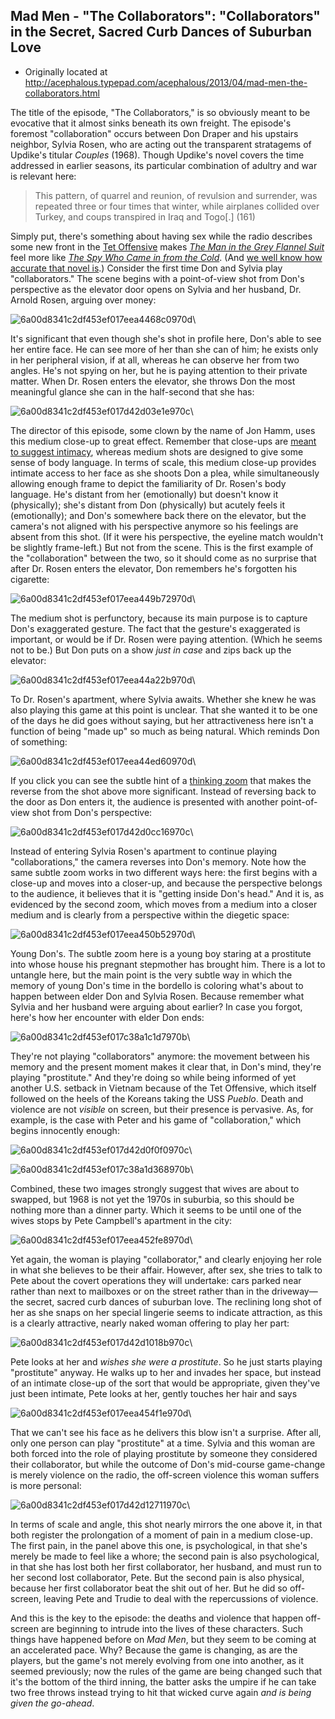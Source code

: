 ## Mad Men - "The Collaborators": "Collaborators" in the Secret, Sacred Curb Dances of Suburban Love

 * Originally located at http://acephalous.typepad.com/acephalous/2013/04/mad-men-the-collaborators.html

The title of the episode, "The Collaborators," is so obviously meant to be evocative that it almost sinks beneath its own freight. The episode's foremost "collaboration" occurs between Don Draper and his upstairs neighbor, Sylvia Rosen, who are acting out the transparent stratagems of Updike's titular *Couples* (1968). Though Updike's novel covers the time addressed in earlier seasons, its particular combination of adultry and war is relevant here:

> This pattern, of quarrel and reunion, of revulsion and surrender, was repeated three or four times that winter, while airplanes collided over Turkey, and coups transpired in Iraq and Togo[.] (161)

Simply put, there's something about having sex while the radio describes some new front in the [Tet Offensive](http://en.wikipedia.org/wiki/Tet_Offensive) makes [*The Man in the Grey Flannel Suit*](http://www.amazon.com/exec/obidos/ASIN/1568582463/diesekoschmar-20) feel more like *[The Spy Who Came in from the Cold](http://www.amazon.com/exec/obidos/ASIN/0143121421/diesekoschmar-20)*. (And [we well know how accurate that novel is](http://www.guardian.co.uk/books/2013/apr/12/john-le-carre-spy-anniversary).) Consider the first time Don and Sylvia play "collaborators." The scene begins with a point-of-view shot from Don's perspective as the elevator door opens on Sylvia and her husband, Dr. Arnold Rosen, arguing over money:

![6a00d8341c2df453ef017eea4468c0970d](../../images/tv/mad-men/the-collaborators/6a00d8341c2df453ef017eea4468c0970d.png)\ 

It's significant that even though she's shot in profile here, Don's able to see her entire face. He can see more of her than she can of him; he exists only in her peripheral vision, if at all, whereas he can observe her from two angles. He's not spying on her, but he is paying attention to their private matter. When Dr. Rosen enters the elevator, she throws Don the most meaningful glance she can in the half-second that she has:

![6a00d8341c2df453ef017d42d03e1e970c](../../images/tv/mad-men/the-collaborators/6a00d8341c2df453ef017d42d03e1e970c.png)\ 

The director of this episode, some clown by the name of Jon Hamm, uses this medium close-up to great effect. Remember that close-ups are [meant to suggest intimacy](http://acephalous.typepad.com/acephalous/2012/09/game-of-thrones-winter-is-coming-for-will-and-bran.html#1), whereas medium shots are designed to give some sense of body language. In terms of scale, this medium close-up provides intimate access to her face as she shoots Don a plea, while simultaneously allowing enough frame to depict the familiarity of Dr. Rosen's body language. He's distant from her (emotionally) but doesn't know it (physically); she's distant from Don (physically) but acutely feels it (emotionally); and Don's somewhere back there on the elevator, but the camera's not aligned with his perspective anymore so his feelings are absent from this shot. (If it were his perspective, the eyeline match wouldn't be slightly frame-left.)
But not from the scene. This is the first example of the "collaboration" between the two, so it should come as no surprise that after Dr. Rosen enters the elevator, Don remembers he's forgotten his cigarette:

![6a00d8341c2df453ef017eea449b72970d](../../images/tv/mad-men/the-collaborators/6a00d8341c2df453ef017eea449b72970d.png)\ 

The medium shot is perfunctory, because its main purpose is to capture Don's exaggerated gesture. The fact that the gesture's exaggerated is important, or would be if Dr. Rosen were paying attention. (Which he seems not to be.) But Don puts on a show *just in case* and zips back up the elevator:

![6a00d8341c2df453ef017eea44a22b970d](../../images/tv/mad-men/the-collaborators/6a00d8341c2df453ef017eea44a22b970d.png)\ 

To Dr. Rosen's apartment, where Sylvia awaits. Whether she knew he was also playing this game at this point is unclear. That she wanted it to be one of the days he did goes without saying, but her attractiveness here isn't a function of being "made up" so much as being natural. Which reminds Don of something:

![6a00d8341c2df453ef017eea44ed60970d](../../images/tv/mad-men/the-collaborators/6a00d8341c2df453ef017eea44ed60970d.png)\ 

If you click you can see the subtle hint of a [thinking zoom](http://acephalous.typepad.com/acephalous/2012/01/follow-that-thought.html) that makes the reverse from the shot above more significant. Instead of reversing back to the door as Don enters it, the audience is presented with another point-of-view shot from Don's perspective:

![6a00d8341c2df453ef017d42d0cc16970c](../../images/tv/mad-men/the-collaborators/6a00d8341c2df453ef017d42d0cc16970c.png)\ 

Instead of entering Sylvia Rosen's apartment to continue playing "collaborations," the camera reverses into Don's memory. Note how the same subtle zoom works in two different ways here: the first begins with a close-up and moves into a closer-up, and because the perspective belongs to the audience, it believes that it is "getting inside Don's head." And it is, as evidenced by the second zoom, which moves from a medium into a closer medium and is clearly from a perspective within the diegetic space:

![6a00d8341c2df453ef017eea450b52970d](../../images/tv/mad-men/the-collaborators/6a00d8341c2df453ef017eea450b52970d.png)\ 

Young Don's. The subtle zoom here is a young boy staring at a prostitute into whose house his pregnant stepmother has brought him. There is a lot to untangle here, but the main point is the very subtle way in which the memory of young Don's time in the bordello is coloring what's about to happen between elder Don and Sylvia Rosen. Because remember what Sylvia and her husband were arguing about earlier? In case you forgot, here's how her encounter with elder Don ends:

![6a00d8341c2df453ef017c38a1c1d7970b](../../images/tv/mad-men/the-collaborators/6a00d8341c2df453ef017c38a1c1d7970b.png)\ 

They're not playing "collaborators" anymore: the movement between his memory and the present moment makes it clear that, in Don's mind, they're playing "prostitute." And they're doing so while being informed of yet another U.S. setback in Vietnam because of the Tet Offensive, which itself followed on the heels of the Koreans taking the USS *Pueblo*. Death and violence are not *visible* on screen, but their presence is pervasive. As, for example, is the case with Peter and his game of "collaboration," which begins innocently enough:

![6a00d8341c2df453ef017d42d0f0f0970c](../../images/tv/mad-men/the-collaborators/6a00d8341c2df453ef017d42d0f0f0970c.png)\ 

![6a00d8341c2df453ef017c38a1d368970b](../../images/tv/mad-men/the-collaborators/6a00d8341c2df453ef017c38a1d368970b.png)\ 

Combined, these two images strongly suggest that wives are about to swapped, but 1968 is not yet the 1970s in suburbia, so this should be nothing more than a dinner party. Which it seems to be until one of the wives stops by Pete Campbell's apartment in the city:

![6a00d8341c2df453ef017eea452fe8970d](../../images/tv/mad-men/the-collaborators/6a00d8341c2df453ef017eea452fe8970d.png)\ 

Yet again, the woman is playing "collaborator," and clearly enjoying her role in what she believes to be their affair. However, after sex, she tries to talk to Pete about the covert operations they will undertake: cars parked near rather than next to mailboxes or on the street rather than in the driveway—the secret, sacred curb dances of suburban love. The reclining long shot of her as she snaps on her special lingerie seems to indicate attraction, as this is a clearly attractive, nearly naked woman offering to play her part:

![6a00d8341c2df453ef017d42d1018b970c](../../images/tv/mad-men/the-collaborators/6a00d8341c2df453ef017d42d1018b970c.png)\ 

Pete looks at her and *wishes she were a prostitute*. So he just starts playing "prostitute" anyway. He walks up to her and invades her space, but instead of an intimate close-up of the sort that would be appropriate, given they've just been intimate, Pete looks at her, gently touches her hair and says

![6a00d8341c2df453ef017eea454f1e970d](../../images/tv/mad-men/the-collaborators/6a00d8341c2df453ef017eea454f1e970d.jpg)\ 

That we can't see his face as he delivers this blow isn't a surprise. After all, only one person can play "prostitute" at a time. Sylvia and this woman are both forced into the role of playing prostitute by someone they considered their collaborator, but while the outcome of Don's mid-course game-change is merely violence on the radio, the off-screen violence this woman suffers is more personal:

![6a00d8341c2df453ef017d42d12711970c](../../images/tv/mad-men/the-collaborators/6a00d8341c2df453ef017d42d12711970c.png)\ 

In terms of scale and angle, this shot nearly mirrors the one above it, in that both register the prolongation of a moment of pain in a medium close-up. The first pain, in the panel above this one, is psychological, in that she's merely be made to feel like a whore; the second pain is also psychological, in that she has lost both her first collaborator, her husband, and must run to her second lost collaborator, Pete. But the second pain is also physical, because her first collaborator beat the shit out of her. But he did so off-screen, leaving Pete and Trudie to deal with the repercussions of violence.

And this is the key to the episode: the deaths and violence that happen off-screen are beginning to intrude into the lives of these characters. Such things have happened before on *Mad Men*, but they seem to be coming at an accelerated pace. Why? Because the game is changing, as are the players, but the game's not merely evolving from one into another, as it seemed previously; now the rules of the game are being changed such that it's the bottom of the third inning, the batter asks the umpire if he can take two free throws instead trying to hit that wicked curve again *and is being given the go-ahead*.
